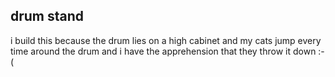 drum stand
----------
i build this because the drum lies on a high cabinet and my cats jump every time around the drum and i have the apprehension that they throw it down :-(
